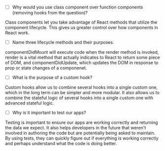 - [ ] Why would you use class component over function components (removing hooks from the question)?

Class components let you take advantage of React methods that utilize the component lifecycle. This gives us greater control over how components in React work. 

- [ ] Name three lifecycle methods and their purposes.

componentDidMount will execute code when the render method is invoked, render is a vital method that actually indicates to React to return some piece of DOM, and componentDidUpdate, which updates the DOM in response to prop or state changes of a componenet.

- [ ] What is the purpose of a custom hook?

Custom hooks allow us to combine several hooks into a single custom one, which in the long term can be simpler and more modular. It also allows us to combine the stateful logic of several hooks into a single custom one with advanced stateful logic. 

- [ ] Why is it important to test our apps?

Testing is important to ensure our apps are working correctly and returning the data we expect. It also helps developers in the future that weren't involved in authoring the code but are potentially being asked to maintain. By using tests, they can quickly figure out if everything is working correctly and perhaps understand what the code is doing better. 
